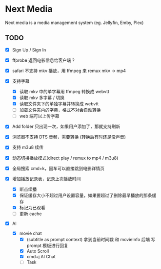 # Next Media

Next media is a media management system (eg. Jellyfin, Emby, Plex)

## TODO

- [x] Sign Up / Sign In
- [x] ffprobe 返回电影信息给客户端？
- [x] safari 不支持 mkv 播放，用 ffmpeg 来 remux mkv -> mp4
- [x] 支持字幕
  - [x] 读取 mkv 中的单字幕用 ffmpeg 转换成 webvtt
  - [x] 读取 mkv 多字幕 / 切换
  - [x] 读取文件夹下的单独字幕并转换成 webvtt
  - [ ] 加载文件夹内的字幕，格式不对会自动转换
  - [ ] web 端可以上传字幕
- [x] Add folder 只出现一次，如果用户添加了，那就支持刷新
- [x] 浏览器不支持 DTS 音频，需要转换 (转换后有时还是没声音)
- [x] 支持 m3u8 续传
- [x] 动态切换播放模式(direct play / remux to mp4 / m3u8)
- [x] 全局搜索 cmd+k，回车可以直接跳到电影详情页
- [x] 增加播放记录表，记录上次播放时间

  - [x] 断点续播
  - [x] 保证缓存大小不超过用户设置容量，如果要超过了删除最早播放的那条缓存
  - [x] 标记为已观看
  - [ ] 更新 cache

- [x] AI
  - [x] movie chat
    - [x] (subtitle as prompt context) 拿到当前时间戳 和 movieInfo 后端 写 prompt 模板进行回复
    - [x] Auto Scroll
    - [x] cmd+j AI Chat
    - [ ] Task
